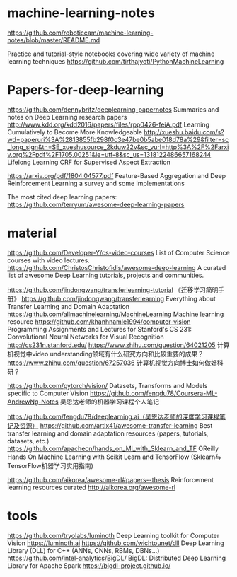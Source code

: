 # machine-learning-notes
https://github.com/roboticcam/machine-learning-notes/blob/master/README.md

Practice and tutorial-style notebooks covering wide variety of machine learning techniques
 https://github.com/tirthajyoti/PythonMachineLearning


# Papers-for-deep-learning

https://github.com/dennybritz/deeplearning-papernotes Summaries and notes on Deep Learning research papers
http://www.kdd.org/kdd2016/papers/files/rpp0426-feiA.pdf Learning Cumulatively to Become More Knowledgeable
http://xueshu.baidu.com/s?wd=paperuri%3A%2813855fb298f0c3e47be0b5abe018d78a%29&filter=sc_long_sign&tn=SE_xueshusource_2kduw22v&sc_vurl=http%3A%2F%2Farxiv.org%2Fpdf%2F1705.00251&ie=utf-8&sc_us=1318122486657168244 Lifelong Learning CRF for Supervised Aspect Extraction

https://arxiv.org/pdf/1804.04577.pdf Feature-Based Aggregation and Deep Reinforcement Learning a survey and some implementations

The most cited deep learning papers: https://github.com/terryum/awesome-deep-learning-papers


# material 
https://github.com/Developer-Y/cs-video-courses List of Computer Science courses with video lectures.
https://github.com/ChristosChristofidis/awesome-deep-learning A curated list of awesome Deep Learning tutorials, projects and communities.



https://github.com/jindongwang/transferlearning-tutorial 《迁移学习简明手册》
https://github.com/jindongwang/transferlearning  Everything about Transfer Learning and Domain Adaptation
https://github.com/allmachinelearning/MachineLearning Machine learning resource
https://github.com/khanhnamle1994/computer-vision Programming Assignments and Lectures for Stanford's CS 231: Convolutional Neural Networks for Visual Recognition http://cs231n.stanford.edu/
https://www.zhihu.com/question/64021205 计算机视觉中video understanding领域有什么研究方向和比较重要的成果？
https://www.zhihu.com/question/67257036 计算机视觉方向博士如何做好科研？

https://github.com/pytorch/vision/ Datasets, Transforms and Models specific to Computer Vision
https://github.com/fengdu78/Coursera-ML-AndrewNg-Notes 吴恩达老师的机器学习课程个人笔记

https://github.com/fengdu78/deeplearning.ai（吴恩达老师的深度学习课程笔记及资源）
https://github.com/artix41/awesome-transfer-learning Best transfer learning and domain adaptation resources (papers, tutorials, datasets, etc.)
https://github.com/apachecn/hands_on_Ml_with_Sklearn_and_TF  OReilly Hands On Machine Learning with Scikit Learn and TensorFlow (Sklearn与TensorFlow机器学习实用指南)

https://github.com/aikorea/awesome-rl#papers--thesis  Reinforcement learning resources curated http://aikorea.org/awesome-rl




# tools 
https://github.com/tryolabs/luminoth  Deep Learning toolkit for Computer Vision https://luminoth.ai
https://github.com/wichtounet/dll Deep Learning Library (DLL) for C++ (ANNs, CNNs, RBMs, DBNs...)
https://github.com/intel-analytics/BigDL/ BigDL: Distributed Deep Learning Library for Apache Spark https://bigdl-project.github.io/

